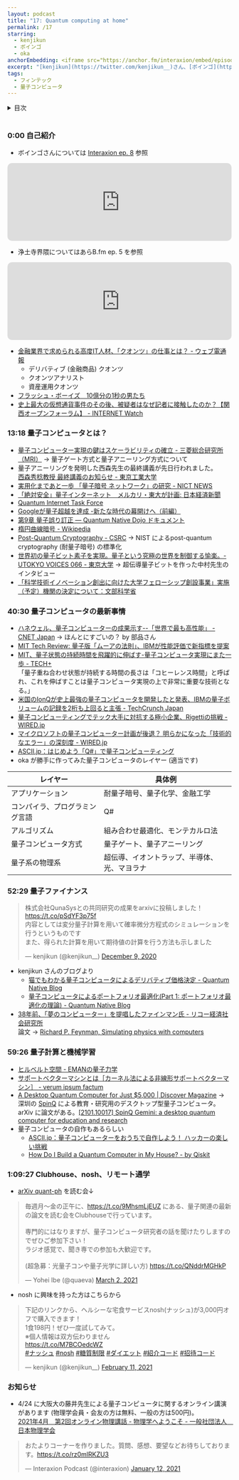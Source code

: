 ```yaml
---
layout: podcast
title: "17: Quantum computing at home"
permalink: /17
starring:
  - kenjikun
  - ボインゴ
  - oka
anchorEmbedding: <iframe src="https://anchor.fm/interaxion/embed/episodes/17-Quantum-computing-at-home-kenjikun----oka-eter2s" height="102px" width="400px" frameborder="0" scrolling="no"></iframe>
excerpt: "[kenjikun](https://twitter.com/kenjikun__)さん、[ボインゴ](https://twitter.com/toshakuukan)さんと量子コンピュータ、量子ファイナンスなどについて話しました。"
tags:
  - フィンテック
  - 量子コンピュータ
---
```


<details>
<!-- https://github.com/gettalong/kramdown/issues/155#issuecomment-339793629 -->
<summary markdown='span'>目次</summary>
<nav>
  * this unordered seed list will be replaced by toc as unordered list
  {:toc}
<!-- https://stackoverflow.com/a/38419441/11480802 -->
</nav>
</details>
<br>

### 0:00 自己紹介

- ボインゴさんについては [Interaxion ep. 8](https://interaxion-podcast.github.io/8) 参照

<div style="text-align: center;">
<iframe src="https://embed.podcasts.apple.com/us/podcast/8-we-didnt-implement-this-%E3%83%9C%E3%82%A4%E3%83%B3%E3%82%B4-oka/id1503487109?i=1000491710975&amp;itsct=podcast_box&amp;itscg=30200" height="175px" frameborder="0" sandbox="allow-forms allow-popups allow-same-origin allow-scripts allow-top-navigation-by-user-activation" allow="autoplay *; encrypted-media *;" style="width: 100%; max-width: 660px; overflow: hidden; border-radius: 10px; background: transparent;"></iframe>
</div>

- 浄土寺界隈についてはあらB.fm ep. 5 を参照

<div style="text-align: center;">
<iframe src="https://embed.podcasts.apple.com/us/podcast/ep-5-family-restaurant-in-usa/id1530413903?i=1000497620787&amp;itsct=podcast_box&amp;itscg=30200" height="175px" frameborder="0" sandbox="allow-forms allow-popups allow-same-origin allow-scripts allow-top-navigation-by-user-activation" allow="autoplay *; encrypted-media *;" style="width: 100%; max-width: 660px; overflow: hidden; border-radius: 10px; background: transparent;"></iframe>
</div>

- [金融業界で求められる高度IT人材、「クオンツ」の仕事とは？ - ウェブ電通報](https://dentsu-ho.com/articles/7268)
  - デリバティブ (金融商品) クオンツ
  - クオンツアナリスト
  - 資産運用クオンツ
- [フラッシュ・ボーイズ　10億分の1秒の男たち](https://amzn.to/3e7iFaX)
- [史上最大の仮想通貨事件のその後、被疑者はなぜ記者に接触したのか？【関西オープンフォーラム】 - INTERNET Watch](https://internet.watch.impress.co.jp/docs/event/1292647.html)

### 13:18 量子コンピュータとは？

- [量子コンピューター実現の鍵はスケーラビリティの確立 - 三菱総合研究所（MRI）](https://www.mri.co.jp/50th/columns/quantum/no02/) → 量子ゲート方式と量子アニーリング方式について
- 量子アニーリングを発明した西森先生の最終講義が先日行われました。  
[西森秀稔教授 最終講義のお知らせ - 東京工業大学](https://www.titech.ac.jp/event/2021/049031.html)
- [実用化まであと一歩 「量子暗号 ネットワーク」の研究 - NICT NEWS](https://www.nict.go.jp/publication/NICT-News/1102/01.html)
- [「絶対安全」量子インターネット　メルカリ・東大が計画: 日本経済新聞](https://www.nikkei.com/article/DGXZQOGG197MT0Z10C21A2000000/)
- [Quantum Internet Task Force](https://qitf.org/)
- [Googleが量子超越を達成 -新たな時代の幕開けへ（前編）](https://www.qmedia.jp/google-supremacy-1/)
- [第9章 量子誤り訂正 — Quantum Native Dojo ドキュメント](https://dojo.qulacs.org/ja/latest/notebooks/9_quantum_error_correction.html)
- [楕円曲線暗号 - Wikipedia](https://ja.wikipedia.org/wiki/%E6%A5%95%E5%86%86%E6%9B%B2%E7%B7%9A%E6%9A%97%E5%8F%B7)
- [Post-Quantum Cryptography - CSRC](https://csrc.nist.gov/projects/post-quantum-cryptography/post-quantum-cryptography-standardization) → NIST によるpost-quantum cryptography (耐量子暗号) の標準化
- [世界初の量子ビット素子を実現。量子という究極の世界を制御する愉楽。- UTOKYO VOICES 066 - 東京大学](https://www.u-tokyo.ac.jp/focus/ja/features/voices066.html) → 超伝導量子ビットを作った中村先生のインタビュー
- [「科学技術イノベーション創出に向けた大学フェローシップ創設事業」実施（予定）機関の決定について：文部科学省](https://www.mext.go.jp/a_menu/jinzai/fellowship/1419245_00001.htm)

### 40:30 量子コンピュータの最新事情

- [ハネウェル、量子コンピューターの成果示す--「世界で最も高性能」 - CNET Japan](https://japan.cnet.com/article/35155568/) → ほんとにすごいの？ by 部品さん
- [MIT Tech Review: 量子版「ムーアの法則」、IBMが性能評価で新指標を提案](https://www.technologyreview.jp/nl/ibm-has-come-up-with-a-new-way-of-measuring-the-progress-of-quantum-computers/)
- [MIT、量子状態の持続時間を飛躍的に伸ばす-量子コンピュータ実現にまた一歩 - TECH+](https://news.mynavi.jp/article/20170804-a165/)  
「量子重ね合わせ状態が持続する時間の長さは「コヒーレンス時間」と呼ばれ、これを伸ばすことは量子コンピュータ実現の上で非常に重要な技術となる。」
- [米国のIonQが史上最強の量子コンピュータを開発したと発表、IBMの量子ボリュームの記録を2桁も上回ると主張 - TechCrunch Japan](https://jp.techcrunch.com/2020/10/06/2020-10-01-ionq-claims-it-has-built-the-most-powerful-quantum-computer-yet/)
- [量子コンピューティングでテック大手に対抗する極小企業、Rigettiの挑戦 - WIRED.jp](https://wired.jp/2017/07/31/quantum-computing-factory-taking-on-google-ibm/)
- [マイクロソフトの量子コンピューター計画が後退？ 明らかになった「技術的なエラー」の深刻度 - WIRED.jp](https://wired.jp/2021/02/16/microsoft-win-quantum-computing-error/)
- [ASCII.jp：はじめよう「Q#」で量子コンピューティング](https://ascii.jp/elem/000/001/615/1615203/)
- oka が勝手に作ってみた量子コンピュータのレイヤー (適当です)

| レイヤー                   | 具体例                                |
| ------------------------- | ------------------------------------ |
| アプリケーション            | 耐量子暗号、量子化学、金融工学             |
| コンパイラ、プログラミング言語 | Q#                                   |
| アルゴリズム                | 組み合わせ最適化、モンテカルロ法           |
| 量子コンピュータ方式         | 量子ゲート、量子アニーリング              |
| 量子系の物理系              | 超伝導、イオントラップ、半導体、光、マヨラナ |

### 52:29 量子ファイナンス

<blockquote class="twitter-tweet tw-align-center"><p lang="ja" dir="ltr">株式会社QunaSysとの共同研究の成果をarxivに投稿しました！<a href="https://t.co/pSdYF3p75f">https://t.co/pSdYF3p75f</a><br>内容としては変分量子計算を用いて確率微分方程式のシミュレーションを行うというものです<br>また、得られた計算を用いて期待値の計算を行う方法も示しました</p>&mdash; kenjikun (@kenjikun__) <a href="https://twitter.com/kenjikun__/status/1336629375140163585?ref_src=twsrc%5Etfw">December 9, 2020</a>
</blockquote> <script async src="https://platform.twitter.com/widgets.js" charset="utf-8"></script>

- kenjikun さんのブログより
  - [猫でもわかる量子コンピュータによるデリバティブ価格決定 - Quantum Native Blog](https://quantum-native.com/quantum-derivative-pricing-for-cats/)
  - [量子コンピュータによるポートフォリオ最適化(Part 1: ポートフォリオ最適化の理論) - Quantum Native Blog](https://quantum-native.com/quantum-portfolio-optimization-1/)
- [38年前、「夢のコンピューター」を提唱したファインマン氏 - リコー経済社会研究所](http://blog.ricoh.co.jp/RISB/technology/post_522.html)  
論文 → [Richard P. Feynman, Simulating physics with computers](https://link.springer.com/article/10.1007%2FBF02650179)

### 59:26 量子計算と機械学習

- [ヒルベルト空間 - EMANの量子力学](https://eman-physics.net/quantum/hilbert.html)
- [サポートベクターマシンとは［カーネル法による非線形サポートベクターマシン］ - verum ipsum factum](http://sudillap.hatenablog.com/entry/2013/04/08/235610)
- [A Desktop Quantum Computer for Just $5,000 | Discover Magazine](https://www.discovermagazine.com/technology/a-desktop-quantum-computer-for-just-usd5-000) → 深圳の [SpinQ](https://spinq.com.cn/) による教育・研究用のデスクトップ型量子コンピュータ。  
arXiv に論文がある。[[2101.10017] SpinQ Gemini: a desktop quantum computer for education and research](https://arxiv.org/abs/2101.10017)
- 量子コンピュータの自作もあるらしい
  - [ASCII.jp：量子コンピューターをおうちで自作しよう！ ハッカーの楽しい挑戦](https://ascii.jp/elem/000/004/000/4000031/)
  - [How Do I Build a Quantum Computer in My House? - by Qiskit](https://medium.com/qiskit/how-do-i-build-a-quantum-computer-in-my-house-1c7e9dc0c242)

### 1:09:27 Clubhouse、nosh、リモート通学

- [arXiv quant-ph](https://arxiv.org/archive/quant-ph) を読む会↓

<blockquote class="twitter-tweet tw-align-center"><p lang="ja" dir="ltr">毎週月〜金の正午に、<a href="https://t.co/9MhsmLjEUZ">https://t.co/9MhsmLjEUZ</a> にある、量子関連の最新の論文を読む会をClubhouseで行っています。<br><br>専門的にはなりますが、量子コンピュータ研究者の話を聞けたりしますのでぜひご参加下さい！<br>ラジオ感覚で、聞き専での参加も大歓迎です。<br><br>(超急募：光量子コンや量子光学に詳しい方) <a href="https://t.co/QNddrMGHkP">https://t.co/QNddrMGHkP</a></p>&mdash; Yohei Ibe (@quaeva) <a href="https://twitter.com/quaeva/status/1366605080338653188?ref_src=twsrc%5Etfw">March 2, 2021</a>
</blockquote> <script async src="https://platform.twitter.com/widgets.js" charset="utf-8"></script>

- nosh に興味を持った方はこちらから

<blockquote class="twitter-tweet tw-align-center"><p lang="ja" dir="ltr">下記のリンクから、ヘルシーな宅食サービスnosh(ナッシュ)が3,000円オフで購入できます！<br>1食198円！ぜひ一度試してみて。<br>※個人情報は双方伝わりません<br> <a href="https://t.co/M7BCOedcWZ">https://t.co/M7BCOedcWZ</a><br> <a href="https://twitter.com/hashtag/%E3%83%8A%E3%83%83%E3%82%B7%E3%83%A5?src=hash&amp;ref_src=twsrc%5Etfw">#ナッシュ</a> <a href="https://twitter.com/hashtag/nosh?src=hash&amp;ref_src=twsrc%5Etfw">#nosh</a> <a href="https://twitter.com/hashtag/%E7%B3%96%E8%B3%AA%E5%88%B6%E9%99%90?src=hash&amp;ref_src=twsrc%5Etfw">#糖質制限</a> <a href="https://twitter.com/hashtag/%E3%83%80%E3%82%A4%E3%82%A8%E3%83%83%E3%83%88?src=hash&amp;ref_src=twsrc%5Etfw">#ダイエット</a> <a href="https://twitter.com/hashtag/%E7%B4%B9%E4%BB%8B%E3%82%B3%E3%83%BC%E3%83%89?src=hash&amp;ref_src=twsrc%5Etfw">#紹介コード</a> <a href="https://twitter.com/hashtag/%E6%8B%9B%E5%BE%85%E3%82%B3%E3%83%BC%E3%83%89?src=hash&amp;ref_src=twsrc%5Etfw">#招待コード</a></p>&mdash; kenjikun (@kenjikun__) <a href="https://twitter.com/kenjikun__/status/1359854948251406339?ref_src=twsrc%5Etfw">February 11, 2021</a>
</blockquote> <script async src="https://platform.twitter.com/widgets.js" charset="utf-8"></script>

### お知らせ

- 4/24 に大阪大の藤井先生による量子コンピュータに関するオンライン講演があります (物理学会員・会友の方は無料、一般の方は500円)。  
[2021年4月　第2回オンライン物理講話 - 物理学へようこそ - 一般社団法人　日本物理学会](https://www.jps.or.jp/public/online/online_202104.php)

<blockquote class="twitter-tweet tw-align-center"><p lang="ja" dir="ltr">おたよりコーナーを作りました。質問、感想、要望などお待ちしております。<a href="https://t.co/rz0mlRKZU3">https://t.co/rz0mlRKZU3</a></p>&mdash; Interaxion Podcast (@interaxion) <a href="https://twitter.com/interaxion/status/1348936492488421378?ref_src=twsrc%5Etfw">January 12, 2021</a>
</blockquote> <script async src="https://platform.twitter.com/widgets.js" charset="utf-8"></script>
